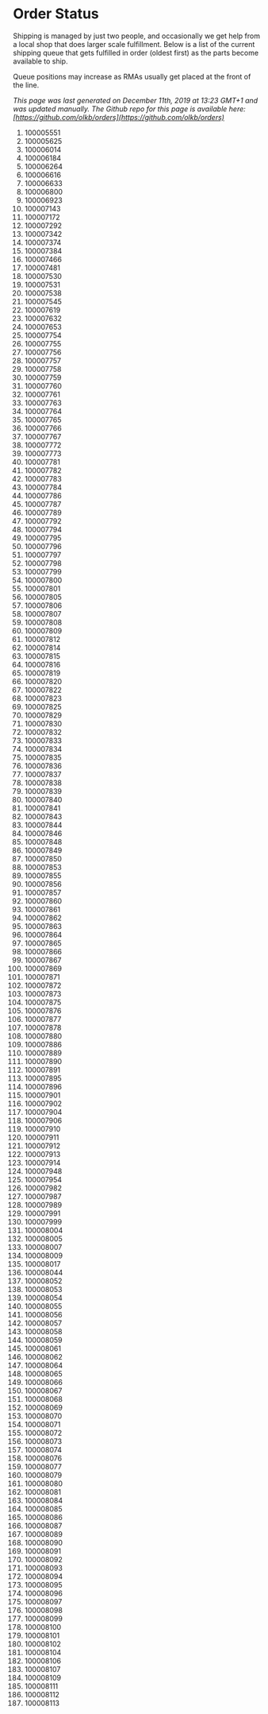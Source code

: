 # Order Status

Shipping is managed by just two people, and occasionally we get help from a local shop that does larger scale fulfillment. Below is a list of the current shipping queue that gets fulfilled in order (oldest first) as the parts become available to ship.

Queue positions may increase as RMAs usually get placed at the front of the line.

*This page was last generated on December 11th, 2019 at 13:23 GMT+1 and was updated manually. The Github repo for this page is available here: [https://github.com/olkb/orders](https://github.com/olkb/orders)*

  1. 100005551
  2. 100005625
  3. 100006014
  4. 100006184
  5. 100006264
  6. 100006616
  7. 100006633
  8. 100006800
  9. 100006923
 10. 100007143
 11. 100007172
 12. 100007292
 13. 100007342
 14. 100007374
 15. 100007384
 16. 100007466
 17. 100007481
 18. 100007530
 19. 100007531
 20. 100007538
 21. 100007545
 22. 100007619
 23. 100007632
 24. 100007653
 25. 100007754
 26. 100007755
 27. 100007756
 28. 100007757
 29. 100007758
 30. 100007759
 31. 100007760
 32. 100007761
 33. 100007763
 34. 100007764
 35. 100007765
 36. 100007766
 37. 100007767
 38. 100007772
 39. 100007773
 40. 100007781
 41. 100007782
 42. 100007783
 43. 100007784
 44. 100007786
 45. 100007787
 46. 100007789
 47. 100007792
 48. 100007794
 49. 100007795
 50. 100007796
 51. 100007797
 52. 100007798
 53. 100007799
 54. 100007800
 55. 100007801
 56. 100007805
 57. 100007806
 58. 100007807
 59. 100007808
 60. 100007809
 61. 100007812
 62. 100007814
 63. 100007815
 64. 100007816
 65. 100007819
 66. 100007820
 67. 100007822
 68. 100007823
 69. 100007825
 70. 100007829
 71. 100007830
 72. 100007832
 73. 100007833
 74. 100007834
 75. 100007835
 76. 100007836
 77. 100007837
 78. 100007838
 79. 100007839
 80. 100007840
 81. 100007841
 82. 100007843
 83. 100007844
 84. 100007846
 85. 100007848
 86. 100007849
 87. 100007850
 88. 100007853
 89. 100007855
 90. 100007856
 91. 100007857
 92. 100007860
 93. 100007861
 94. 100007862
 95. 100007863
 96. 100007864
 97. 100007865
 98. 100007866
 99. 100007867
100. 100007869
101. 100007871
102. 100007872
103. 100007873
104. 100007875
105. 100007876
106. 100007877
107. 100007878
108. 100007880
109. 100007886
110. 100007889
111. 100007890
112. 100007891
113. 100007895
114. 100007896
115. 100007901
116. 100007902
117. 100007904
118. 100007906
119. 100007910
120. 100007911
121. 100007912
122. 100007913
123. 100007914
124. 100007948
125. 100007954
126. 100007982
127. 100007987
128. 100007989
129. 100007991
130. 100007999
131. 100008004
132. 100008005
133. 100008007
134. 100008009
135. 100008017
136. 100008044
137. 100008052
138. 100008053
139. 100008054
140. 100008055
141. 100008056
142. 100008057
143. 100008058
144. 100008059
145. 100008061
146. 100008062
147. 100008064
148. 100008065
149. 100008066
150. 100008067
151. 100008068
152. 100008069
153. 100008070
154. 100008071
155. 100008072
156. 100008073
157. 100008074
158. 100008076
159. 100008077
160. 100008079
161. 100008080
162. 100008081
163. 100008084
164. 100008085
165. 100008086
166. 100008087
167. 100008089
168. 100008090
169. 100008091
170. 100008092
171. 100008093
172. 100008094
173. 100008095
174. 100008096
175. 100008097
176. 100008098
177. 100008099
178. 100008100
179. 100008101
180. 100008102
181. 100008104
182. 100008106
183. 100008107
184. 100008109
185. 100008111
186. 100008112
187. 100008113